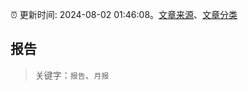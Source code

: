 :alarm_clock: 更新时间: 2024-08-02 01:46:08。[文章来源](/README.md)、[文章分类](/TAGS.md)

## 报告


> 关键字：`报告`、`月报`



